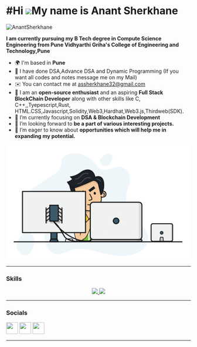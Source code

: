 #Hi ![](https://user-images.githubusercontent.com/18350557/176309783-0785949b-9127-417c-8b55-ab5a4333674e.gif)My name is Anant Sherkhane
===================================================================================================================================

<p align="left"> <img src="https://komarev.com/ghpvc/?username=Anant2090&label=Profile%20views&color=0e75b6&style=flat" alt="AnantSherkhane" /> </p>

**I am currently pursuing my B Tech degree in Compute Science Engineering from Pune Vidhyarthi Griha's College of Engineering and Technology,Pune**

* 🌍  I'm based in **Pune**
* 🧠 I have done  DSA,Advance DSA and Dynamic Programming (If you want all codes and notes message me on my Mail) 
* ✉️  You can contact me at [assherkhane32@gmail.com](mailto:assherkhane32@gmail.com)
* 🧠 I am an **open-source enthusiast** and an aspiring **Full Stack BlockChain Developer** along with other skills like C, C++,,Tyepescript,Rust, HTML.CSS,Javascript,Solidity,Web3,Hardhat,Web3.js,Thirdweb(SDK).
* 🌱 I’m currently focusing on **DSA & Blockchain Development**
* 👯 I’m looking forward to **be a part of various interesting projects.**
* 🤝 I’m eager to know about **opportunities which will help me in expanding my potential.**

<img alt="GIF" src="https://github.com/rahulvarma5297/rahulvarma5297/blob/main/hadder.gif?raw=true" width="500"/> 

<hr/>

### Skills
<p align="center">

  <a href="https://skillicons.dev">
    <img src="https://skillicons.dev/icons?i=git,github,python,c,cpp" />
    <img src="https://skillicons.dev/icons?i=html,css,js,nodejs" />
   
  </a>
         
</p>
<hr/>


### Socials

<p align="left"> <a href="https://github.com/Anant2090" target="_blank" rel="noreferrer"><img src="https://raw.githubusercontent.com/danielcranney/readme-generator/main/public/icons/socials/github.svg" width="32" height="32" /></a> <a href="https://www.instagram.com/sherkhane_anant_32/" target="_blank" rel="noreferrer"><img src="https://raw.githubusercontent.com/danielcranney/readme-generator/main/public/icons/socials/instagram.svg" width="32" height="32" /></a> <a href="https://www.linkedin.com/in/anant-sherkhane-778ab8264/" target="_blank" rel="noreferrer"><img src="https://raw.githubusercontent.com/danielcranney/readme-generator/main/public/icons/socials/linkedin.svg" width="32" height="32" /></a></p>
<hr/>

